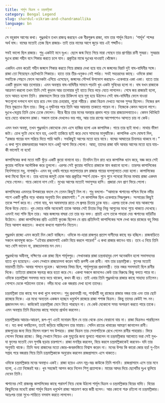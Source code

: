 ```yaml
---
title: শার্দূল বিক্রম ও চন্দ্রমল্লিকা
category: Bengal Legend
slug: shardul-vikram-and-chandramallika
language: bn
---
```

 
সে বহুকাল আগের কথা। পুণ্ড্রবর্ধনে তখন রাজত্ব করছেন এক বীরপুরুষ রাজা, নাম তার শার্দূল বিক্রম। ‘শার্দূল’ শব্দের অর্থ বাঘ। বাঘের মতোই তেজ ছিল রাজার- তাই তার নামের আগে জুড়ে যায় এই শব্দটিও।
 
সবই ভালো ছিল রাজার। শুধু একটাই মনে দুঃখ। ছেলে জন্ম নিতে গিয়ে মারা গেছেন তার প্রাণপ্রিয় রানী সুভদ্রা। সুভদ্রার দুঃখে রাজা গহীন বনে শিকার করতে চলে যান। প্রকৃতির মাঝে দুঃখের দাওয়াই খোঁজেন।
 
একদিন এমন করেই গহীন জঙ্গলে শিকার করতে গিয়ে রাজার দেখা হয়ে যায় সে জঙ্গলের বিরাট দুই বাঘ-বাঘিনীর সঙ্গে। রাজা তো গিয়েছেন ছোটখাটো শিকারে। হাতে তার তীর-ধনুকও নেই পর্যন্ত। সবই সহচরদের কাছে। ওদিকে রাজা সবাইকে পেছনে ফেলে অনেকটা এগিয়ে এসেছেন, জঙ্গলের সৌন্দর্য উপভোগ করছেন- একেবারে একা একা। হাতে তার একটি কুড়াল আর তলোয়ার। এমন অবস্থায় বাঘ-বাঘিনীর সামনে পড়াটা খুব একটা সুবিধের হলো না। বাঘ যখন রাজাকে আক্রমণ করলো তখন তিনি সেই কুড়াল আর তলোয়ার দুই হাতে নিয়ে লড়ে যেতে লাগলেন। শেষে জয় রাজারই হলো, তবে আহত হলেন তিনি। রাজমহলে ফিরে তার চিকিৎসা হয়ে সুস্থ হয়ে উঠলেও সেই বাঘ-বাঘিনীর ফেলে যাওয়া ক্ষতগুলো দগদগে দাগ হয়ে রয়ে গেল তার চেহারায়, পুরো শরীরে।
রাজা বিক্রম দেখতে অনেক সুন্দর ছিলেন। নিজের রূপ নিয়ে মুগ্ধতাও ছিল তার। কিন্তু এ দুর্ঘটনার পরে তিনি আর আয়নায় তাকাতে পারেন না। নিজেকে কেমন অচেনা লাগে। দুঃখে-ঘেন্নায় তিনি চোখ ঢেকে ফেলেন। ধীরে ধীরে তার মনের অবস্থার প্রভাব পড়ে তার রাজ্যচালনাতেও। কেমন খিটখিটে হয়ে যেতে থাকলেন রাজা। সকলে তাকে দেখলেও ভয় পায়, আর তার রাগের আশেপাশেও আসতে চায় না কেউ।
 
এমন যখন অবস্থা, তখন পুণ্ড্রবর্ধনে কোত্থেকে যেন এসে হাজির হলো এক কাপালিক। গায়ে তার ছাই মাখা। মাথায় ভীষণ জটা। চোখ দুটো দেখে মনে হয়, এখনই তাকিয়ে ছাই করে দেবে সামনের মানুষটিকে। কাপালিক এসে ঘোষণা দিল, “রাজার গায়ের দাগ সরিয়ে দিতে পারি আমি। সবকিছুই আগের মতো হয়ে যাবে। বাঘের আঘাতের চিহ্নমাত্র থাকবে না।” এ কথা শুনে রাজদরবারের সকলে মনে একটু আশা ফিরে পেলো। আহা, তাদের রাজা যদি আবার আগের মতো হয়ে যায়- কী ভালোই না হবে!
 
কাপালিকের কথা মতো মাটি খুঁড়ে একটি কুয়ো বানানো হয়। তিনদিন তিন রাত ধরে কাপালিক ধ্যান করে, যজ্ঞ করে সেই কুয়োর পানিকে অলৌকিক করে তুললো। এরপর সেই কুয়োর পানিতে রাজাকে স্নান করানো হলো। তারপর কাপালিকের নির্দেশমতো মধু, নাগার্জুন- এমন বহু ওষধি গাছের লতাপাতার রস রাজার গায়ের দাগগুলোতে দেয়া হলো। কাপালিকের কথা মিথ্যে ছিল না। তার ধ্যানের জাদুই হোক আর প্রকৃতির স্পর্শে হোক- গুনে গুনে পনেরো দিনের মাথায় রাজা একদম সেরে গেলেন। গায়ে কোনো দাগ নেই। মুখের আগের মতোই সদাসুন্দর হাসি। প্রজারা যেন প্রাণ ফিরে পেলো।
 
কাপালিকের এমনতর উপকারের বদলে সে তেমন কিছুই নিল না। শুধু বললো- “আমাকে শ্মশানের পশ্চিম দিকে নদীর পাশে একটি কুটির গড়ে থাকার অনুমতি দিন রাজামশাই।” সে কাপালিক ছিল একেবারে সিদ্ধপুরুষ। সংসারের কিছুই তাকে স্পর্শ করে না। শোনা যায়, ঘন অমাবস্যার রাতে সে জ্বলন্ত চিতায় ঢুকে যায়। এরপর তাকে দেখা যায় আকাশের দিকে উড়ে যেতে। খুব ভোরে নাকি অনেকেই তাকে আবার সেই চিতার নিভু নিভু আগুনের মধ্যে শুয়ে থাকতে দেখেছে। এমনই মহা শক্তি ছিল তার। আর জঙ্গলের বাঘরা তো তার বড় ভক্ত। প্রায়ই এসে তাকে পাহারা দেয় শ্মশানের বাড়িটির উঠোনে। রাজা কাপালিকের প্রতি এতটাই কৃতজ্ঞ ছিলেন যে প্রায় প্রতিদিনই কাপালিকের সঙ্গে দেখা করে রাজ্যের বহু বিষয় নিয়ে আলাপ করতেন। কখনো কখনো পরামর্শও নিতেন।
 
পুণ্ড্রবর্ধন রাজ্যে এমন করেই দিন কেটে যাচ্ছিল। ওদিকে মা-হারা রাজপুত্র প্রতাপ দাসীদের কাছে বড় হচ্ছিল। রাজবাড়িতে সকলে কানাঘুষা করে- “এইবার রাজামশাই একটা বিয়ে করলে পারেন!” এ কথা রাজার কানেও যায়। তবে এ নিয়ে তিনি অত বেশি ভাবেন না, রাজ্যচালনায় মন দেন।
 
পুণ্ড্রবর্ধনের অধীনস্থ, দক্ষিণের এক রাজ্য ছিল শার্দূলপুর। সেখানকার রাজা চন্দ্রবাহাদুর বেশ অনেকদিন হলো সভাসদদের হাতে খুন হয়েছেন। এখন সেখানে রাজ্যচালনা করেন অতি রূপসী এক রানী। নাম তার চন্দ্রমল্লিকা। ফুলের মতোই মায়াবতী তিনি- আবার শাসনে দৃঢ়হস্ত। ঝামেলার বিষয় ছিল, শার্দূলপুরের প্রধানমন্ত্রী। তার নজর সবসময়ই ছিল রানীর দিকে। তাইতো রাজাকে ষড়যন্ত্র করে হত্যা করে সে। একথা সকলে জানলেও কেউ তার বিরুদ্ধে কিছু বলতে পারে না। ওদিকে চন্দ্রমল্লিকা সবসময় ভয়ে ভয়ে থাকেন, কখন কী হয়। তাই এবার তিনি পুণ্ড্রবর্ধনের রাজার কাছে সাহায্য চাইলেন। গোপনে ডেকে পাঠালেন তাকে। নদীর মধ্যে এক বজরায় দেখা হলো তাদের।
 
চন্দ্রমল্লিকা তার কাছে সব কথা খুলে বললেন। শুধু প্রধানমন্ত্রী নয়, পার্শ্ববর্তী বহু রাজ্যের রাজার নজর তার এবং তার ছোট রাজ্যের দিকে। এর মধ্যে অন্যতম একজন হচ্ছেন ধনুর্দ্দেশ রাজ্যের রাজা শশাঙ্ক বিক্রম। কিন্তু তাদের কেউই সৎ নন। প্রজাবৎসল নন। কাউকেই চন্দ্রমল্লিকা মেনে নিতে পারছেন না। যে কেউ যেকোনো সময় অপহরণ করতে পারে তাকে। এমন অবস্থায় তিনি বিক্রমের কাছে সাহায্য প্রার্থনা করলেন।
 
চন্দ্রমল্লিকার আচার-আচরণ, রূপ-গুণ এতই মনোরম ছিল যে তার থেকে চোখ ফেরানো যায় না। রাজা বিক্রমও পারছিলেন না। যত কথা বলছিলেন, ততই জড়িয়ে যাচ্ছিলেন তার মায়ায়। সেদিন রাতের খাবারের আমন্ত্রণ জানালেন রানী। রাজপুত্রের জন্য দিয়ে দিলেন দারুণ সব উপহার। রাজা বিক্রম তার সেনাপতিকে রেখে গেলেন রানীর পাহারায়। ফিরে গেলেন নিজের রাজ্যে। কিন্তু সেখানে গিয়েও এক মুহূর্তের জন্য ভুলতে পারলেন না চন্দ্রমল্লিকার আলোতে ভরা সেই মুখ- যা ফুলের মতোই যেন সুগন্ধি ছড়ায় চারপাশে। রাজা মনস্থির করলেন, বিয়ে করলে চন্দ্রমল্লিকাকেই করবেন- যদি তার অনুমতি থাকে। তিনি অন্য রাজাদের মতো জোর-জবরদস্তিতে বিশ্বাস করেন না। মনের উপর কি কারো জোর হয়! দু-তিন সপ্তাহ পরে বজরায় গিয়ে তিনি চন্দ্রমল্লিকাকে অনুরোধ করলেন রাজপ্রাসাদে এসে থাকতে।
 
ওদিকে চন্দ্রমল্লিকার মনের অবস্থাও একই। রাজা হয়েও এমন নম্র-ভদ্র কাউকে তিনি পাননি। রাজপ্রাসাদে এসে তার মনে হলো, এ তো নিজেরই ঘর। খুব সহজেই আপন করে নিলেন শিশু প্রতাপকে। মায়ের আদর দিয়ে ছেলেটির দুঃখ ভুলিয়ে দেবেন তিনি।
 
শ্মশানের সেই রাজবন্ধু কাপালিকের কাছে পরামর্শ নিয়ে বেজে উঠলো শার্দূল বিক্রম ও চন্দ্রমল্লিকার বিয়ের বাদ্যি। বিয়ের কিছুদিনের মধ্যেই রাজা শার্দূল বিক্রম ধনুর্দ্দেশ রাজ্য আক্রমণ করে জয়ী হলেন। আর কোনো শত্রু রইলো না চন্দ্রমল্লিকার। অতঃপর তারা সুখে-শান্তিতে বসবাস করতে লাগলেন।
